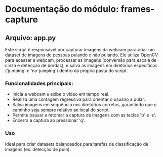 # Documentação do módulo: frames-capture

## Arquivo: app.py

Este script é responsável por capturar imagens da webcam para criar um dataset de imagens de pessoas pulando e não pulando. Ele utiliza OpenCV para acessar a webcam, processar as imagens (conversão para escala de cinza e detecção de bordas), e salva as imagens em diretórios específicos ('jumping' e 'no-jumping') dentro da própria pasta do script.

### Funcionalidades principais:
- Inicia a webcam e exibe o vídeo em tempo real.
- Realiza uma contagem regressiva para orientar o usuário a pular.
- Salva imagens em sequência nos diretórios corretos, garantindo que o caminho seja sempre relativo ao local do script.
- Permite pausar e retomar a captura de imagens com as teclas 'p' e 's'.
- Encerra a captura ao pressionar 'q'.

### Uso
Ideal para criar datasets balanceados para tarefas de classificação de imagens (ex: detecção de pulo).
